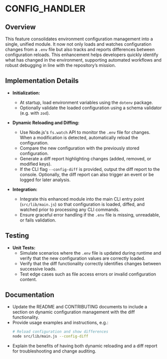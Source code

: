 # CONFIG_HANDLER

## Overview
This feature consolidates environment configuration management into a single, unified module. It now not only loads and watches configuration changes from a `.env` file but also tracks and reports differences between configuration reloads. This enhancement helps developers quickly identify what has changed in the environment, supporting automated workflows and robust debugging in line with the repository’s mission.

## Implementation Details
- **Initialization:**
  - At startup, load environment variables using the `dotenv` package.
  - Optionally validate the loaded configuration using a schema validator (e.g. with `zod`).

- **Dynamic Reloading and Diffing:**
  - Use Node.js's `fs.watch` API to monitor the `.env` file for changes. When a modification is detected, automatically reload the configuration.
  - Compare the new configuration with the previously stored configuration.
  - Generate a diff report highlighting changes (added, removed, or modified keys).
  - If the CLI flag `--config-diff` is provided, output the diff report to the console. Optionally, the diff report can also trigger an event or be logged for later analysis.

- **Integration:**
  - Integrate this enhanced module into the main CLI entry point (`src/lib/main.js`) so that configuration is loaded, diffed, and watched prior to processing any CLI commands.
  - Ensure graceful error handling if the `.env` file is missing, unreadable, or fails validation.

## Testing
- **Unit Tests:**
  - Simulate scenarios where the `.env` file is updated during runtime and verify that the new configuration values are correctly loaded.
  - Verify that the diff functionality correctly identifies changes between successive loads.
  - Test edge cases such as file access errors or invalid configuration content.

## Documentation
- Update the README and CONTRIBUTING documents to include a section on dynamic configuration management with the diff functionality.
- Provide usage examples and instructions, e.g.:
  ```bash
  # Reload configuration and show differences
  node src/lib/main.js --config-diff
  ```
- Explain the benefits of having both dynamic reloading and a diff report for troubleshooting and change auditing.
